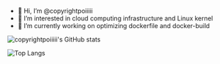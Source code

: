 - 👋 Hi, I’m @copyrightpoiiiii
- 👀 I’m interested in cloud computing infrastructure and Linux kernel
- 🌱 I’m currently working on optimizing dockerfile and docker-build

<!---
copyrightpoiiiii/copyrightpoiiiii is a ✨ special ✨ repository because its `README.md` (this file) appears on your GitHub profile.
You can click the Preview link to take a look at your changes.
--->

![copyrightpoiiiii's GitHub stats](https://github-readme-stats.vercel.app/api?username=copyrightpoiiiii)

![Top Langs](https://github-readme-stats.vercel.app/api/top-langs/?username=copyrightpoiiiii)
